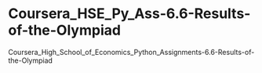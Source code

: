 # Coursera_HSE_Py_Ass-6.6-Results-of-the-Olympiad
Coursera_High_School_of_Economics_Python_Assignments-6.6-Results-of-the-Olympiad
